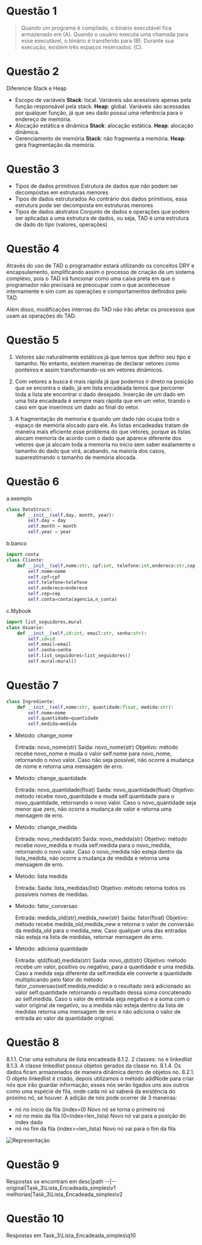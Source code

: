 <!-- @format -->

# Questão 1

> Quando um programa é compilado, o binário executável fica armazenado em (A). Quando o usuário executa uma chamada para esse executável, o binário é transferido para (B). Durante sua execução, existem três espaços reservados: (C).

# Questão 2

Diferencie Stack e Heap

- Escopo de variáveis
    **Stack**: local. Variáveis são acessíveis apenas pela função responsável pela stack.
    **Heap**: global. Variáveis são acessadas por qualquer função, já que seu dado possui uma referência para o endereço de memória.
- Alocação estática e dinâmica
    **Stack**: alocação estática.
    **Heap**: alocação dinâmica.
- Gerenciamento de memória
    **Stack**: não fragmenta a memória.
    **Heap**: gera fragmentação da memória.

# Questão 3

- Tipos de dados primitivos
    Estrutura de dados que não podem ser decompostas em estruturas menores
- Tipos de dados estruturados
    Ao contrário dos dados primitivos, essa estrutura pode ser decomposta em estruturas menores
- Tipos de dados abstratos
    Conjunto de dados e operações que podem ser aplicadas a uma estrutura de dados, ou seja, TAD é uma estrutura de dado do tipo (valores, operações)

# Questão 4

Através do uso de TAD o programador estará utilizando os conceitos DRY e encapsulamento, simplificando assim o processo de criação de um sistema complexo, pois o TAD irá funcionar como uma caixa preta em que o programador não precisará se preocupar com o que acontecesse internamente e sim com as operações e comportamentos definidos pelo TAD.

Além disso, modificações internas do TAD não irão afetar os processos que usam as operações do TAD.

# Questão 5

1. Vetores são naturalmente estáticos já que temos que definir seu tipo e tamanho. No entanto, existem maneiras de declarar vetores como ponteiros e assim transformando-os em vetores dinâmicos.

2. Com vetores a busca é mais rápida já que podemos ir direto na posição que se encontra o dado, já em lista encadeada temos que percorrer toda a lista ate encontrar o dado desejado. Inserção de um dado em uma lista encadeada é sempre mais rápida que em um vetor, tirando o caso em que inserimos um dado ao final do vetor.

3. A fragmentação de memoria é quando um dado não ocupa todo o espaço de memória alocado para ele. As listas encadeadas tratam de maneira mais eficiente esse problema do que vetores, porque as listas alocam memoria de acordo com o dado que aparece diferente dos vetores que já alocam toda a memoria no inicio sem saber exatamente o tamanho do dado que virá, acabando, na maioria dos casos, superestimando o tamanho de memória alocada.

# Questão 6

a.exemplo

```python
class DateStruct:
	def __init__(self,day, month, year):
		self.day = day
		self.month = month
		self.year = year
```

b.banco

```python
import conta
class Cliente:
	def __init__(self,nome:str, cpf:int, telefone:int,endereco:str,cep:int,agencia:int,n_conta:int):
		self.nome=nome
		self.cpf=cpf
		self.telefone=telefone
		self.endereco=endereco
		self.cep=cep
		self.conta=conta(agencia,n_conta)
```

c.Mybook

```python
import list_seguidores,mural
class Usuario:
	def __init__(self,id:int, email:str, senha:str):
		self.id=id
		self.email=email
		self.senha=senha
		self.list_seguidores=list_seguidores()
		self.mural=mural()
```

# Questão 7

```python
class Ingrediente:
	def __init__(self,nome:str, quantidade:float, medida:str):
		self.nome=nome
		self.quantidade=quantidade
		self.medida=medida
```

- Metodo: change_nome

    Entrada: novo_nome(str)
    Saida: novo_nome(str)
    Objetivo: método recebe novo_nome e muda o valor self.nome para novo_nome, retornando o novo valor. Caso não seja possível, não ocorre a mudança de nome e retorna uma mensagem de erro.

- Metodo: change_quantidade

    Entrada: novo_quantidade(float)
    Saida: novo_quantidade(float)
    Objetivo: método recebe novo_quantidade e muda self.quantidade para o novo_quantidade, retornando o novo valor. Caso o novo_quantidade seja menor que zero, não ocorre a mudança de valor e retorna uma mensagem de erro.

- Metodo: change_medida

    Entrada: novo_medida(str)
    Saida: novo_medida(str)
    Objetivo: método recebe novo_medida e muda self.medida para o novo_medida, retornando o novo valor. Caso o novo_medida não esteja dentro da lista_medida, não ocorre a mudança de medida e retorna uma mensagem de erro.

- Metodo: lista medida

    Entrada:
    Saida: lista_medidas(list)
    Objetivo: método retorna todos os possíveis nomes de medidas.

- Metodo: fator_conversao

    Entrada: medida_old(str),medida_new(str)
    Saida: fator(float)
    Objetivo: método recebe medida_old,medida_new e retorna o valor de conversão da medida_old para o medida_new. Caso qualquer uma das entradas não esteja na lista de medidas, retornar mensagem de erro.

- Metodo: adiciona quantidade

    Entrada: qtd(float),medida(str)
    Saida: novo_qtd(str)
    Objetivo: método recebe um valor, positivo ou negativo, para a quantidade e uma medida. Caso a medida seja diferente da self.medida ele converte a quantidade multiplicando pelo fator do método fator_conversao(self.medida,medida) e o resultado será adicionado ao valor self.quantidade retornando o resultado dessa soma concatenado ao self.medida.
    Caso o valor de entrada seja negativo e a soma com o valor original de negativo, ou a medida não esteja dentro da lista de medidas retorna uma mensagem de erro e não adiciona o valor de entrada ao valor da quantidade original.

# Questão 8

8.1.1. Criar uma estrutura de lista encadeada
8.1.2. 2 classes: no e linkedlist
8.1.3. A classe linkedlist possui objetos gerados da classe no.
8.1.4. Os dados ficam armazenados de maneira dinâmica dentro de objetos no.
8.2.1. O objeto linkedlist é criado, depois utilizamos o método addNode para criar nós que irão guardar informação, esses nós serão ligados uns aos outros como uma espécie de fila, onde cada nó só saberá da existência do próximo nó, se houver. A adição de nós pode ocorrer de 3 maneiras:

- nó no inicio da fila (index=0)
    Novo nó se torna o primeiro nó
- nó no meio da fila (0<index<len_lista)
    Novo nó vai para a posição do index dado
- nó no fim da fila (index>=len_lista)
    Novo nó vai para o fim da fila

![Representação](./Picture1.png)

# Questão 9

Respostas se encontram em
desc|path
--|--
original|Task_3\Lista_Encadeada_simples\v1
melhorias|Task_3\Lista_Encadeada_simples\v2

# Questão 10

Respostas em Task_3\Lista_Encadeada_simples\q10
